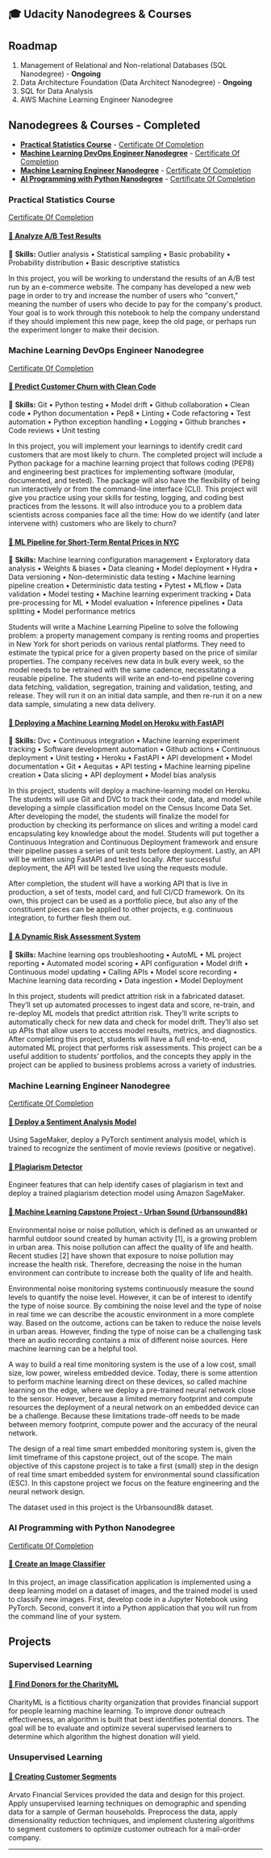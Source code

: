 ## 🎓 Udacity Nanodegrees & Courses

## Roadmap

1. Management of Relational and Non-relational Databases (SQL Nanodegree) - **Ongoing**
2. Data Architecture Foundation (Data Architect Nanodegree) - **Ongoing**
3. SQL for Data Analysis
4. AWS Machine Learning Engineer Nanodegree

## Nanodegrees & Courses - Completed

- **[Practical Statistics Course](https://github.com/JrVerbiest/Udacity-Projects#practical-statistics-course)** - [Certificate Of Completion](https://graduation.udacity.com/confirm/e/3cc99f4c-eb24-11ed-b8bc-0719af86f51f)
- **[Machine Learning DevOps Engineer Nanodegree](https://github.com/JrVerbiest/Udacity-Projects#machine-learning-devops-engineer-nanodegree)** - [Certificate Of Completion](https://jrverbiest.eu/docs/Certificate%20Machine%20Learning%20DevOps%20Engineer.pdf)
- **[Machine Learning Engineer Nanodegree](https://github.com/JrVerbiest/Udacity-Projects#machine-learning-engineer-nanodegree)** - [Certificate Of Completion](http://jrverbiest.eu/docs/Certificate%20Machine%20Learning%20Engineer%20Nanodegree.pdf)
- **[AI Programming with Python Nanodegree](https://github.com/JrVerbiest/Udacity-Projects#ai-programming-with-python-nanodegree)** - [Certificate Of Completion](http://www.jrverbiest.eu/docs/Certificate%20AI%20Programming%20with%20Python%20Nanodegree.pdf)

### Practical Statistics Course
[Certificate Of Completion](https://graduation.udacity.com/confirm/e/3cc99f4c-eb24-11ed-b8bc-0719af86f51f)

#### [🔗 Analyze A/B Test Results](https://github.com/JrVerbiest/Udacity-Practical-Statistics-for-Data-Science)

🔨 **Skills:** Outlier analysis • Statistical sampling • Basic probability • Probability distribution • Basic descriptive statistics

In this project, you will be working to understand the results of an A/B test run by an e-commerce website. The company has developed a new web page in order to try and increase the number of users who "convert," meaning the number of users who decide to pay for the company's product. Your goal is to work through this notebook to help the company understand if they should implement this new page, keep the old page, or perhaps run the experiment longer to make their decision.

### Machine Learning DevOps Engineer Nanodegree
[Certificate Of Completion](https://jrverbiest.eu/docs/Certificate%20Machine%20Learning%20DevOps%20Engineer.pdf)

#### [🔗 Predict Customer Churn with Clean Code](https://github.com/JrVerbiest/Udacity_Machine_Learning_DevOps_Engineer_Nanodegree/tree/main/Predict%20Customer%20Churn%20with%20Clean%20Code)

🔨 **Skills:** Git • Python testing • Model drift • Github collaboration • Clean code • Python documentation • Pep8 • Linting • Code refactoring • Test automation • Python exception handling • Logging • Github branches • Code reviews • Unit testing

In this project, you will implement your learnings to identify credit card customers that are most likely to churn. The completed project will include a Python package for a machine learning project that follows coding (PEP8) and engineering best practices for implementing software (modular, documented, and tested). The package will also have the flexibility of being run interactively or from the command-line interface (CLI). This project will give you practice using your skills for testing, logging, and coding best practices from the lessons. It will also introduce you to a problem data scientists across companies face all the time: How do we identify (and later intervene with) customers who are likely to churn?

#### [🔗 ML Pipeline for Short-Term Rental Prices in NYC](https://github.com/JrVerbiest/Udacity_ML_Pipeline_Short_term_Rental_Prices_NYC)

🔨 **Skills:** Machine learning configuration management • Exploratory data analysis • Weights & biases • Data cleaning • Model deployment • Hydra • Data versioning • Non-deterministic data testing • Machine learning pipeline creation • Deterministic data testing • Pytest • MLflow • Data validation • Model testing • Machine learning experiment tracking • Data pre-processing for ML • Model evaluation • Inference pipelines • Data splitting • Model performance metrics

Students will write a Machine Learning Pipeline to solve the following problem: a property management company is renting rooms and properties in New York for short periods on various rental platforms. They need to estimate the typical price for a given property based on the price of similar properties. The company receives new data in bulk every week, so the model needs to be retrained with the same cadence, necessitating a reusable pipeline. The students will write an end-to-end pipeline covering data fetching, validation, segregation, training and validation, testing, and release. They will run it on an initial data sample, and then re-run it on a new data sample, simulating a new data delivery.

#### [🔗 Deploying a Machine Learning Model on Heroku with FastAPI](https://github.com/JrVerbiest/Udacity_Deploying_ML_Model_Heroku_FastAPI)

🔨 **Skills:** Dvc • Continuous integration • Machine learning experiment tracking • Software development automation • Github actions • Continuous deployment • Unit testing • Heroku • FastAPI • API development • Model documentation • Git • Aequitas • API testing • Machine learning pipeline creation • Data slicing • API deployment • Model bias analysis

In this project, students will deploy a machine-learning model on Heroku. The students will use Git and DVC to track their code, data, and model while developing a simple classification model on the Census Income Data Set. After developing the model, the students will finalize the model for production by checking its performance on slices and writing a model card encapsulating key knowledge about the model. Students will put together a Continuous Integration and Continuous Deployment framework and ensure their pipeline passes a series of unit tests before deployment. Lastly, an API will be written using FastAPI and tested locally. After successful deployment, the API will be tested live using the requests module.

After completion, the student will have a working API that is live in production, a set of tests, model card, and full CI/CD framework. On its own, this project can be used as a portfolio piece, but also any of the constituent pieces can be applied to other projects, e.g. continuous integration, to further flesh them out.

#### [🔗 A Dynamic Risk Assessment System](https://github.com/JrVerbiest/Udacity_Machine_Learning_DevOps_Engineer_Nanodegree/tree/main/Dynamic%20risk%20assessment%20system)

🔨 **Skills:** Machine learning ops troubleshooting • AutoML • ML project reporting • Automated model scoring • API configuration • Model drift • Continuous model updating • Calling APIs • Model score recording • Machine learning data recording • Data ingestion • Model Deployment

In this project, students will predict attrition risk in a fabricated dataset. They’ll set up automated processes to ingest data and score, re-train, and re-deploy ML models that predict attrition risk. They’ll write scripts to automatically check for new data and check for model drift. They’ll also set up APIs that allow users to access model results, metrics, and diagnostics. After completing this project, students will have a full end-to-end, automated ML project that performs risk assessments. This project can be a useful addition to students’ portfolios, and the concepts they apply in the project can be applied to business problems across a variety of industries.

### Machine Learning Engineer Nanodegree

[Certificate Of Completion](http://jrverbiest.eu/docs/Certificate%20Machine%20Learning%20Engineer%20Nanodegree.pdf)

#### [🔗 Deploy a Sentiment Analysis Model](https://github.com/JrVerbiest/Udacity_Machine_Learning_Engineer_Nanodegree/tree/master/Deployment%20Project%20Sentiment%20Analysis)

Using SageMaker, deploy a PyTorch sentiment analysis model, which is trained to recognize the sentiment of movie reviews (positive or negative).

#### [🔗 Plagiarism Detector](https://github.com/JrVerbiest/Udacity_Machine_Learning_Engineer_Nanodegree/tree/master/Plagiarism%20Detection)

Engineer features that can help identify cases of plagiarism in text and deploy a trained plagiarism detection model using Amazon SageMaker.

#### [🔗 Machine Learning Capstone Project - Urban Sound (Urbansound8k)](https://github.com/JrVerbiest/Udacity_Machine_Learning_Engineer_Nanodegree/tree/master/Capstone%20Project)

Environmental noise or noise pollution, which is defined as an unwanted or harmful outdoor sound created by human activity [1], is a growing problem in urban area. This noise pollution can affect the quality of life and health. Recent studies [2] have shown that exposure to noise pollution may increase the health risk. Therefore, decreasing the noise in the human environment can contribute to increase both the quality of life and health.

Environmental noise monitoring systems continuously measure the sound levels to quantify the noise level. However, it can be of interest to identify the type of noise source. By combining the noise level and the type of noise in real time we can describe the acoustic environment in a more complete way. Based on the outcome, actions can be taken to reduce the noise levels in urban areas. However, finding the type of noise can be a challenging task there an audio recording contains a mix of different noise sources. Here machine learning can be a helpful tool.

A way to build a real time monitoring system is the use of a low cost, small size, low power, wireless embedded device. Today, there is some attention to perform machine learning direct on these devices, so called machine learning on the edge, where we deploy a pre-trained neural network close to the sensor. However, because a limited memory footprint and compute resources the deployment of a neural network on an embedded device can be a challenge. Because these limitations trade-off needs to be made between memory footprint, compute power and the accuracy of the neural network.

The design of a real time smart embedded monitoring system is, given the limit timeframe of this capstone project, out of the scope. The main objective of this capstone project is to take a first (small) step in the design of real time smart embedded system for environmental sound classification (ESC). In this capstone project we focus on the feature engineering and the neural network design.

The dataset used in this project is the Urbansound8k dataset.

### AI Programming with Python Nanodegree

[Certificate Of Completion](http://www.jrverbiest.eu/docs/Certificate%20AI%20Programming%20with%20Python%20Nanodegree.pdf)

#### [🔗 Create an Image Classifier](https://github.com/JrVerbiest/Udacity_AI_Programming_with_Python_Nanodegree)

In this project, an image classification application is implemented using a deep learning model on a dataset of images, and the trained model is used to classify new images. First, develop code in a Jupyter Notebook using PyTorch. Second, convert it into a Python application that you will run from the command line of your system.

## Projects

### Supervised Learning

#### [🔗 Find Donors for the CharityML](https://github.com/JrVerbiest/Udacity_Data_Scientist_Nanodegree/tree/master/Project_Finding_Donors_for_CharityML)

CharityML is a fictitious charity organization that provides financial support for people learning machine learning. To improve donor outreach effectiveness, an algorithm is built that best identifies potential donors. The goal will be to evaluate and optimize several supervised learners to determine which algorithm the highest donation will yield.

### Unsupervised Learning

#### [🔗 Creating Customer Segments](https://github.com/JrVerbiest/Udacity_Data_Scientist_Nanodegree/tree/master/Project_Identify_Customer_Segments)

Arvato Financial Services provided the data and design for this project. Apply unsupervised learning techniques on demographic and spending data for a sample of German households. Preprocess the data, apply dimensionality reduction techniques, and implement clustering algorithms to segment customers to optimize customer outreach for a mail-order company.

---